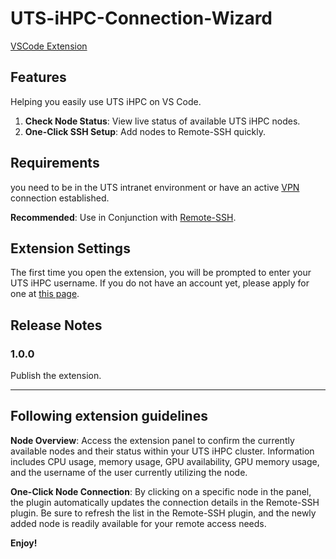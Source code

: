 # UTS-iHPC-Connection-Wizard

[VSCode Extension](https://marketplace.visualstudio.com/items?itemName=JiankeYu.uts-ihpc)

## Features

Helping you easily use UTS iHPC on VS Code.

1. **Check Node Status**: View live status of available UTS iHPC nodes.
2. **One-Click SSH Setup**: Add nodes to Remote-SSH quickly.


## Requirements

you need to be in the UTS intranet environment or have an active [VPN](https://vpn.uts.edu.au/) connection established. 

**Recommended**: Use in Conjunction with [Remote-SSH](https://marketplace.visualstudio.com/items?itemName=ms-vscode-remote.remote-ssh).

## Extension Settings

The first time you open the extension, you will be prompted to enter your UTS iHPC username. 
If you do not have an account yet, please apply for one at [this page](https://ihpc.research.uts.edu.au/login/).


## Release Notes


### 1.0.0

Publish the extension.

---

## Following extension guidelines

**Node Overview**: Access the extension panel to confirm the currently available nodes and their status within your UTS iHPC cluster. Information includes CPU usage, memory usage, GPU availability, GPU memory usage, and the username of the user currently utilizing the node. 

**One-Click Node Connection**: By clicking on a specific node in the panel, the plugin automatically updates the connection details in the Remote-SSH plugin. Be sure to refresh the list in the Remote-SSH plugin, and the newly added node is readily available for your remote access needs.


**Enjoy!**
